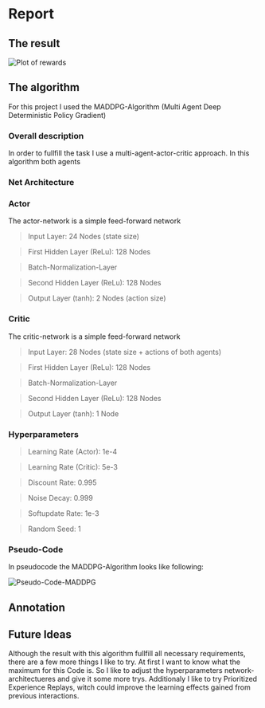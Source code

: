 # Report

## The result

![Plot of rewards](Collaboration_and_Competition_Performace.png)

## The algorithm

For this project I used the MADDPG-Algorithm (Multi Agent Deep Deterministic Policy Gradient)

### Overall description

In order to fullfill the task I use a multi-agent-actor-critic approach. In this algorithm both agents  

### Net Architecture

### Actor

The actor-network is a simple feed-forward network

>Input Layer: 24 Nodes (state size)

>First Hidden Layer (ReLu): 128 Nodes

>Batch-Normalization-Layer

>Second Hidden Layer (ReLu): 128 Nodes

>Output Layer (tanh): 2 Nodes (action size)

### Critic

The critic-network is a simple feed-forward network

>Input Layer: 28 Nodes (state size + actions of both agents)

>First Hidden Layer (ReLu): 128 Nodes

>Batch-Normalization-Layer

>Second Hidden Layer (ReLu): 128 Nodes

>Output Layer (tanh): 1 Node

### Hyperparameters

>Learning Rate (Actor):   1e-4

>Learning Rate (Critic):  5e-3

>Discount Rate:           0.995

>Noise Decay:             0.999

>Softupdate Rate:         1e-3

>Random Seed:             1

### Pseudo-Code

In pseudocode the MADDPG-Algorithm looks like following:

![Pseudo-Code-MADDPG](Pseudo_Code_MADDPG.png)

## Annotation



## Future Ideas

Although the result with this algorithm fullfill all necessary requirements, there are a few more things I like to try. At first I want to know what the maximum for this Code is. So I like to adjust the hyperparameters network-architectueres and give it some more trys. Additionaly I like to try Prioritized Experience Replays, witch could improve the learning effects gained from previous interactions.
